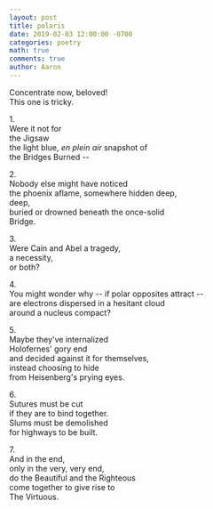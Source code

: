 ```yaml
---
layout: post
title: polaris
date: 2019-02-03 12:00:00 -0700
categories: poetry
math: true
comments: true
author: Aaron
---
```



Concentrate now, beloved!  
This one is tricky.  

1\.  
Were it not for  
the Jigsaw  
the light blue, *en plein air* snapshot of  
the Bridges Burned --  

2\.  
Nobody else might have noticed  
the phoenix aflame, somewhere hidden deep,  
deep,  
buried or drowned beneath the once-solid  
Bridge.  

3\.  
Were Cain and Abel a tragedy,  
a necessity,  
or both?  

4\.  
You might wonder why -- if polar opposites attract --  
are electrons dispersed in a hesitant cloud  
around a nucleus compact?  

5\.  
Maybe they've internalized  
Holofernes' gory end  
and decided against it for themselves,  
instead choosing to hide  
from Heisenberg's prying eyes.

6\.  
Sutures must be cut  
if they are to bind together.  
Slums must be demolished  
for highways to be built.  

7\.  
And in the end,  
only in the very, very end,  
do the Beautiful and the Righteous  
come together to give rise to  
The Virtuous.